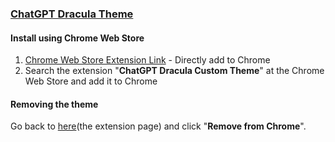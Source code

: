 ### [ChatGPT Dracula Theme](https://chromewebstore.google.com/detail/chatgpt-dracula-custom-th/ocmahjmcabkidkpmfhdiipnaajlmkfba)

#### Install using Chrome Web Store

1. [Chrome Web Store Extension Link](https://chromewebstore.google.com/detail/chatgpt-dracula-custom-th/ocmahjmcabkidkpmfhdiipnaajlmkfba) - Directly add to Chrome
2. Search the extension "**ChatGPT Dracula Custom Theme**" at the Chrome Web Store and add it to Chrome

#### Removing the theme

Go back to [here](https://chromewebstore.google.com/detail/chatgpt-dracula-custom-th/ocmahjmcabkidkpmfhdiipnaajlmkfba)(the extension page) and click "**Remove from Chrome**".
